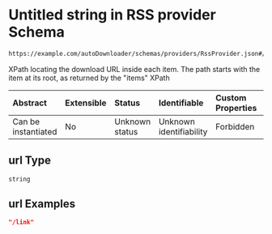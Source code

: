 # Untitled string in RSS provider Schema

```txt
https://example.com/autoDownloader/schemas/providers/RssProvider.json#/properties/xpaths/properties/url
```

XPath locating the download URL inside each item. The path starts with the item at its root, as returned by the "items" XPath

| Abstract            | Extensible | Status         | Identifiable            | Custom Properties | Additional Properties | Access Restrictions | Defined In                                                                    |
| :------------------ | :--------- | :------------- | :---------------------- | :---------------- | :-------------------- | :------------------ | :---------------------------------------------------------------------------- |
| Can be instantiated | No         | Unknown status | Unknown identifiability | Forbidden         | Allowed               | none                | [RssProvider.json*](../out/providers/RssProvider.json "open original schema") |

## url Type

`string`

## url Examples

```json
"/link"
```
